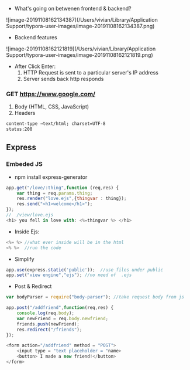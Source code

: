 * What's going on betwenen frontend & backend?

![image-20191108162134387](/Users/vivian/Library/Application Support/typora-user-images/image-20191108162134387.png)

* Backend features

![image-20191108162121819](/Users/vivian/Library/Application Support/typora-user-images/image-20191108162121819.png)

* After Click Enter:
  1. HTTP Request is sent to a particular server's IP address
  2. Server sends back http responds

### GET https://www.google.com/

1. Body (HTML, CSS, JavaScript)
2. Headers

```txt
content-type →text/html; charset=UTF-8
status:200
```



## Express

### Embeded JS

* npm install express-generator

```javascript
app.get("/love/:thing",function (req,res) {
    var thing = req.params.thing;
    res.render("love.ejs",{thingvar : thing});
    res.send("<h1>welcome</h1>");
});
//  /view/love.ejs
<h1> you fell in love with: <%=thingvar %> </h1>
```

* Inside Ejs:

```javascript
<%= %> //what ever inside will be in the html
<% %>  //run the code
```

* Simplify

```javascript
app.use(express.static('public'));  //use files under public
app.set("view engine","ejs"); //no need of  .ejs
```

* Post & Redirect

```javascript
var bodyParser = require("body-parser"); //take request body from js 

app.post("/addfriend",function(req,res) {
    console.log(req.body);
    var newFriend = req.body.newfriend;
    friends.push(newFriend);
    res.redirect("/friends");  
});

<form action="/addfriend" method = "POST">
    <input type = "text placeholder = "name>
    <button> I made a new friend!</button>
</form>
```





